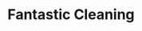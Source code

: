 ---
order: 1
icon: "/icons/services.svg"
title: "Fantastic Cleaning"
paragraph01: "Since COVID-19 It's now more important than ever to nurture your commercial premises and create working environments that are super clean. Couple this with the importance of workspace wellbeing for your employees, we understand the value of consistently good cleaning."
paragraph02: "We are a member of the British Institute of Cleaning Science, the UK’s leading trade institute for commercial cleaners, so all our office cleaners are constantly kept up to date with relevant training so they can provide consistently good cleaning to your premises."
paragraph03: "Furthermore, we assign a supervisor to all our cleaning sites to ensure consistently good cleaning week in week out."
---